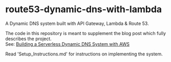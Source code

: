 # route53-dynamic-dns-with-lambda
A Dynamic DNS system built with API Gateway, Lambda &amp; Route 53.  

The code in this repository is meant to supplement the blog post which fully describes the project.   
See: [Building a Serverless Dynamic DNS System with AWS](https://medium.com/aws-activate-startup-blog/building-a-serverless-dynamic-dns-system-with-aws-a32256f0a1d8) 

Read 'Setup_Instructions.md' for instructions on implementing the system.   
